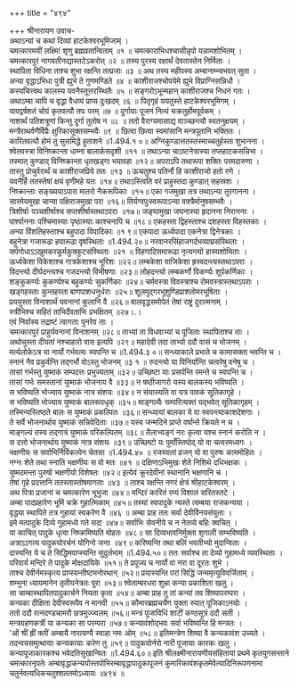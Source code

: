 +++
title = "४९४"

+++
श्रीनारायण उवाच-  
अथाऽन्यां च कथां दिव्यां हाटकेश्वरभूमिजाम् ।  
चमत्कारमयीं लक्ष्मि! शृणु ब्रह्मव्रतान्विताम् ॥१ ॥
चमत्काराभिधश्चासीन्नृपो यन्नामशोभितम् ।  
चमत्कारपुरं नागवतीनद्यास्तटेऽकरोत् ॥२ ॥
तस्य पुरस्य रक्षार्थं देवतास्तेन निर्मिताः ।  
स्थापिता विधिना ताश्च शुभा रक्षन्ति तत्प्रजाः ॥३ ॥
अथ तस्य महीपस्य अम्बानाम्न्यभवत् सुता ।  
अन्या वृद्धाऽभिधा पुत्री ह्युभे ते गुणमण्डिते ॥४ ॥
काशीराजश्चोपयेमे ह्युभे विप्राग्निसन्निधौ ।  
कस्यचित्त्वथ कालस्य यवनैस्तूत्तरस्थितैः ॥५ ॥
सङ्गरोऽभून्महान् काशीराजश्च निधनं गतः ।  
अथाऽम्बा चापि च वृद्धा वैधव्यं प्राप्य दुःखदम् ॥६ ॥
पितृगृहं ययतुस्ते हाटकेश्वरभूमिगम् ।  
यावद्वर्षशतं चोग्रं कृतवत्यौ तपः परम् ॥७ ॥
दुर्गायाः पूजनं नित्यं चक्रतुर्होमपूर्वकम् ।  
नाशार्थं पतिशत्रूणां किन्तु दुर्गा तुतोष न ॥८ ॥
ततो वैराग्यमासाद्य वाञ्च्छन्त्यौ स्वतनुक्षयम् ।  
मन्त्रैराथर्वणैर्विप्रैः क्षुरिकासूक्तसम्भवैः ॥९ ॥
छित्वा छित्वा स्वमांसानि मन्त्रपूतानि भक्तितः ।  
कारितवत्यौ होमं तु सुसमिद्धे हुताशने ॥1.494.१ ०॥
अग्निकुण्डात्ततस्तस्माच्चतुर्हस्ता शुभानना ।  
श्वेतवस्त्रा विनिष्क्रान्ता धाम्ना बालार्कसदृशी ॥११ ॥
तथाऽन्या चाऽष्टनेत्रास्या तप्तहाटकसन्निभा ।  
तस्मात् कुण्डाद् विनिष्क्रान्ता धृतखड्गा भयावहा ॥१२॥
अपराऽपि तथारूपा शक्तिः परमदारुणा ।  
तास्तु प्रोचुर्वरार्थं च काशीराजप्रिये ततः ॥१३ ॥
ऊचतुश्च पतिर्नौ हि काशीराजो हतो रणे ।  
यवनैर्हि ततस्तेषां क्षयं वृणीमहे यतः ॥१४॥
तथाऽस्त्विति वरं प्राहुस्तदा कुण्डात् सहस्रशः ।  
निष्क्रान्ताः सङ्ख्ययाऽपारा मातरो नैकरूपिकाः ॥१५॥
एका गजमुखा तत्र तथाऽन्या तुरगानना ।  
सारमेयमुखा चान्या पक्षिराजमुखा परा ॥१६॥
तिर्यग्वपुःस्वरूपाऽन्या वक्त्रैर्मानुषसम्भवैः ।  
त्रिशीर्षाः पञ्चशीर्षाश्च सप्तशीर्षास्तथाऽपराः ॥१७॥
जङ्घामुखा जघनास्या हृदानना निराननाः ।  
पार्श्वाननाः पश्चिमास्याः पृष्ठास्याः काश्चनापि च ॥१८॥
एकहस्ता द्विहस्ताश्च दशहस्ता विहस्तकाः ।  
अन्या विंशतिहस्ताश्च बहुपादा विपादिकाः ॥१ ९॥
एकपादा ऊर्ध्वपादा एकनेत्रा द्विनेत्रकाः ।  
बहुनेत्रा गजारूढा हयारूढा वृषस्थिताः ॥1.494.२०॥
नरवानरसिंहाजगर्दभव्याघ्रसंस्थिताः ।  
सर्पगोधाऽऽखुमकरकूर्मकुक्कुटसंस्थिताः ॥२१ ॥
विहगादिसमारूढा नृत्यन्त्यो हास्यशोभिताः ।  
ऊर्ध्वकेशा विकेशाश्च गात्रकेशाश्च भूरिशः ॥२२॥
लम्बकेशा वाजिकेशा ह्रस्वदन्त्यस्तथाऽपराः ।  
विदन्त्यो दीर्घदन्त्यश्च गजदन्त्यो विभीषणाः ॥२३॥
लोहदन्त्यो लम्बकर्णो विकर्ण्यः शूर्पकर्णिकाः ।  
शङ्कुकर्ण्यः कुकर्ण्यश्च बहुकर्ण्यः सुकर्णिकाः ॥२४॥
चर्मवस्त्रा विवस्त्राश्च रोमवस्त्रास्तथाऽपराः ।  
खड्गहस्ताः कुन्तहस्ता बाणपाशधनुर्धराः ॥२५॥
शूलमुद्गरभूशुण्डिप्राशतोमरभूषिताः ।  
प्रययुस्ता विनाशार्थं यवनानां कुलानि वै ॥२६॥
बालवृद्धसमोपेतं तेषां राष्ट्रं दुरात्मनाम् ।  
स्त्रीभिश्च सहितं ताभिर्देवताभिः प्रभक्षितम् ॥२७।.।  
एवं निर्वास्य तद्राष्टं त्वागताः पुनरेव ताः ।  
चमत्कारपुरं प्राहुर्यवनानां विनाशनम् ॥२८॥
ताभ्यां ता विधवाभ्यां च पूजिताः स्थापिताश्च ताः ।  
अथोचुस्ता दीयतां नश्चाहारो वास इत्यपि ॥२९॥
महादेवी तदा ताभ्यो ददौ वासं च भोजनम् ।  
मर्त्यलोकेऽत्र या नार्यो गर्भवत्यः स्वपन्ति च ॥1.494.३ ०॥
सन्ध्याकाले प्रभाते च कामासक्ता भवन्ति च ।  
स्नानं नैव प्रकुर्वन्ति तद्गर्भो वोऽस्तु भोजनम् ॥३ १ ॥
रुदन्त्यो या विनिर्यान्ति चत्वरेषु वनेषु च ।  
तासां गर्भस्तु युष्माकं सम्पदत्तः प्रभुज्यताम् ॥३२॥
उच्छिष्टा याः प्रसर्पन्ति रमन्ते च स्वपन्ति च ।  
तासां गर्भः समस्तानां युष्माकं भोजनाय वै ॥३३॥
न षष्ठीजागरो यस्य बालकस्य भविष्यति ।  
स भविष्यति भोज्याय युष्माकं नात्र संशयः ॥३४॥
न संयास्यति वा यत्र पावकं सूतिकागृहे ।  
स भविष्यति भोज्याय युष्माकं बालरूपधृक् ॥३५॥
माङ्गल्यैः सम्परित्यक्तं यद्भवेत् सूतिकागृहम् ।  
तस्मिन्यस्तिष्ठते बालः स युष्माकं प्रकल्पितः ॥३६॥
सन्ध्यायां बालका ये वा स्वपन्त्याकाशदेशगाः ।  
ते सर्वे भोजनार्थाय युष्माकं सन्निवेदिताः ॥३७॥
यस्य जन्मदिने प्राप्ते वर्षान्ते क्रियते न च ।  
माङ्गल्यं तस्य तद्गात्रं युष्माकं परिकल्पितम् ॥३८॥
तैलाभ्यङ्गं नरः कृत्वा यश्च स्नानं करोति न ।  
स दत्तो भोजनार्थाय युष्माकं नात्र संशयः ॥३९॥
उच्छिष्टो यः पुमाँस्तिष्ठेद् यो वा चत्वरमध्यगः ।  
भक्षणीयः स सर्वाभिर्निर्विकल्पेन चेतसा ॥1.494.४० ॥
रजस्वलां व्रजन् यो वा पुरुषः काममोहितः ।  
नग्नः शेते तथा स्नाति भक्षणीयः स वो मतः ॥४१ ॥
दक्षिणाऽभिमुखः शेते निशिथे दधिभक्षकः ।  
युष्मदमन्ता पुरुषो भक्षणीयो विशेषतः ॥४२॥
इत्येवं क्रूरदेवीनां स्थानानि भक्षणानि च ।  
तेषां गृहे प्रदत्तानि ततस्तास्तोषमागताः ॥४३ ॥
ताश्च रक्षन्ति नगरं क्षेत्रं श्रीहाटकेश्वरम् ।  
अथ पित्रा प्रजानां च चमत्कारेण भूभुजा ॥४४॥
मन्दिरं कारितं रम्यं विशालं सरितस्तटे ।  
अम्बा पादप्रहारेण भूमिं चक्रे गुहात्मिकाम् ॥४५॥
तस्यां स्वपादुके न्यस्ते त्वम्बया राजकन्यया ।  
वृद्धया स्थापिते तत्र गुहायां स्वकरेण वै ॥४६ ॥
अम्बा प्राह ततः सर्वा देवीर्विनयसंयुताः ।  
इमे मत्पादुके दिव्ये गुहामध्ये गते सदा ॥४७॥
सर्वाभिः सेवनीये च न नेतव्ये बहिः क्वचित् ।  
या काचित् पादुके धृत्वा निष्क्रमिष्यति मोहतः ॥४८॥
सा दिव्यभावनिर्मुक्ता शृगाली सम्भविष्यति ।  
अत्राऽऽगत्य पादुकयोरर्चनं योगिनो जनाः ॥४९॥
करिष्यन्ति तथा बलिं भवतीभ्यो मुदान्विताः ।  
दास्यन्ति ये च ते सिद्धिमवाप्स्यन्ति सुदुर्लभाम् ॥1.494.५०॥
ततः सर्वाश्च ता देव्यो गुहामध्ये व्यवस्थिताः ।  
परिवार्य मन्दिरे ते पादुके मोक्षदायिके ॥५१॥
ते प्रपूज्य च नार्यो वा नरा वा दूरतः शुभे ।  
ताश्च देवीर्नमस्कृत्य प्राप्स्यन्तीष्टमनोरथान् ॥५२॥
प्रयास्यन्ति परां सिद्धिं जन्ममृत्युविवर्जिताम् ।  
शम्भुना ध्यायमानेन तृतीयनेत्रतः पुरा ॥५३॥
श्वेताम्बरधरा शुभ्रा कन्या प्रकाशिता खलु ।  
सा चाम्बास्थापितपादुकार्चने नियता कृता ॥५४॥
अम्बा प्राह तु तां कन्यां तव शिष्यापरम्परा ।  
कन्यका दीक्षिता देवीस्वरूपैव न मानवी ॥५५॥
कौमारब्रह्मचर्येण युक्ता स्यात् पूजिकाऽनयोः ।  
ततो ददौ रत्नदण्डचामरौ छत्रमुज्ज्वलम् ॥५६॥
मन्त्रं पूजाविधिं शाटीं कण्ठसूत्रं ददौ सती ।  
मन्त्रग्रहणकर्त्री या कन्यका सा परम्परा ॥५७॥
कन्यावंशोद्भवः सर्वा भविष्यन्ति हि मन्त्रतः ।  
'ओं श्रीं ह्रीं क्लीं अम्बायै नारायण्यै स्वाहा नमः ओम् ॥५८॥
इतिमन्त्रेण शिष्या वै कन्यकावंश उच्यते ।  
तदन्वयसमुत्थायाः कन्यकायाः करेण तु ॥५९॥
पादुकयोर्नरो नारी पूजायाः कारकः खलु ।  
कन्यापूजाकारकश्च भवेदतिसुखान्वितः ॥1.494.६०॥
इति श्रीलक्ष्मीनारायणीयसंहितायां प्रथमे कृतयुगसन्ताने चमत्कारनृपतेः अम्बावृद्धाकन्ययोस्तपोभिरम्बावृद्धापादुकापूजनं कुमारिकावंशकृतमेवेत्यादिनिरूपणनामा चतुर्नवत्यधिकचतुश्शततमोऽध्यायः ॥४९४ ॥
    
